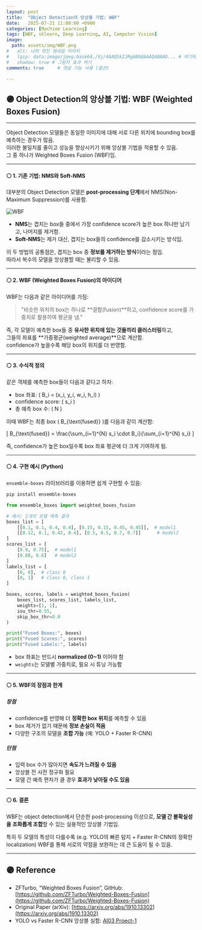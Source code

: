 ```yaml
---
layout: post
title:  "Object Detection의 앙상블 기법: WBF"
date:   2025-07-21 11:00:00 +0900
categories: [Machine Learning]
tags: [WBF, sklearn, Deep Learning, AI, Computer Vision]
image:
  path: assets/img/WBF.png
#   alt: 나의 멋진 썸네일 이미지
#   lqip: data:image/jpeg;base64,/9j/4AAQSkZJRgABAQAAAQABAAD... # 여기에 base64 코드를 넣어
#   shadow: true # 그림자 효과 켜기
comments: true     # 댓글 기능 사용 (옵션)

---
```



## 🟣 Object Detection의 앙상블 기법: WBF (Weighted Boxes Fusion)
---
Object Detection 모델들은 동일한 이미지에 대해 서로 다른 위치에 bounding box를 예측하는 경우가 많음.  
이러한 불일치를 줄이고 성능을 향상시키기 위해 앙상블 기법을 적용할 수 있음.  
그 중 하나가 Weighted Boxes Fusion (WBF)임.

---

#### ⚪ 1. 기존 기법: NMS와 Soft-NMS

대부분의 Object Detection 모델은 **post-processing 단계**에서 NMS(Non-Maximum Suppression)를 사용함.

![WBF](https://www.researchgate.net/publication/379479349/figure/fig6/AS:11431281250163026@1717760637927/Visual-comparison-between-WBF-and-NMS-Soft-NMS.png)

- **NMS**는 겹치는 box들 중에서 가장 confidence score가 높은 box 하나만 남기고, 나머지를 제거함.
- **Soft-NMS**는 제거 대신, 겹치는 box들의 confidence를 감소시키는 방식임.

이 두 방법의 공통점은, 겹치는 box 중 **정보를 제거하는 방식**이라는 점임.  
따라서 복수의 모델을 앙상블할 때는 불리할 수 있음.

---

#### ⚪ 2. WBF (Weighted Boxes Fusion)의 아이디어

WBF는 다음과 같은 아이디어를 가짐:

> "비슷한 위치의 box는 하나로 **결합(fusion)**하고, confidence score를 가중치로 활용하여 평균을 냄."

즉, 각 모델이 예측한 box들 중 **유사한 위치에 있는 것들끼리 클러스터링**하고,  
그들의 좌표를 **가중평균(weighted average)**으로 계산함.  
confidence가 높을수록 해당 box의 위치를 더 반영함.

---

#### ⚪ 3. 수식적 정의

같은 객체를 예측한 box들이 다음과 같다고 하자:

- box 좌표: \( B_i = (x_i, y_i, w_i, h_i) \)
- confidence score: \( s_i \)
- 총 예측 box 수: \( N \)

이때 WBF는 최종 box \( B_{\text{fused}} \)를 다음과 같이 계산함:

\[
B_{\text{fused}} = \frac{\sum_{i=1}^{N} s_i \cdot B_i}{\sum_{i=1}^{N} s_i}
\]

즉, confidence가 높은 box일수록 box 좌표 평균에 더 크게 기여하게 됨.

---

#### ⚪ 4. 구현 예시 (Python)

`ensemble-boxes` 라이브러리를 이용하면 쉽게 구현할 수 있음:

```bash
pip install ensemble-boxes
````

```python
from ensemble_boxes import weighted_boxes_fusion

# 예시: 2개의 모델 예측 결과
boxes_list = [
    [[0.1, 0.1, 0.4, 0.4], [0.15, 0.15, 0.45, 0.45]],  # model1
    [[0.12, 0.1, 0.42, 0.4], [0.5, 0.5, 0.7, 0.7]]      # model2
]
scores_list = [
    [0.9, 0.75],  # model1
    [0.88, 0.6]   # model2
]
labels_list = [
    [0, 0],  # class 0
    [0, 1]   # class 0, class 1
]

boxes, scores, labels = weighted_boxes_fusion(
    boxes_list, scores_list, labels_list,
    weights=[1, 1],
    iou_thr=0.55,
    skip_box_thr=0.0
)

print("Fused Boxes:", boxes)
print("Fused Scores:", scores)
print("Fused Labels:", labels)
```

* box 좌표는 반드시 **normalized (0\~1)** 이어야 함
* `weights`는 모델별 가중치로, 필요 시 튜닝 가능함

---

#### ⚪ 5. WBF의 장점과 한계

##### 장점

* confidence를 반영해 더 **정확한 box 위치**를 예측할 수 있음
* box 제거가 없기 때문에 **정보 손실이 적음**
* 다양한 구조의 모델을 **조합 가능** (예: YOLO + Faster R-CNN)

##### 단점

* 입력 box 수가 많아지면 **속도가 느려질 수 있음**
* 앙상블 전 사전 정규화 필요
* 모델 간 예측 편차가 클 경우 **효과가 낮아질 수도 있음**

---

#### ⚪ 6. 결론

WBF는 object detection에서 단순한 post-processing 이상으로,
**모델 간 불확실성을 조화롭게 조합**할 수 있는 실용적인 앙상블 기법임.

특히 두 모델의 특성이 다를수록 (e.g. YOLO의 빠른 탐지 + Faster R-CNN의 정확한 localization)
WBF를 통해 서로의 약점을 보완하는 데 큰 도움이 될 수 있음.

---

## 🟣 Reference

* ZFTurbo, “Weighted Boxes Fusion”, GitHub:
  [https://github.com/ZFTurbo/Weighted-Boxes-Fusion](https://github.com/ZFTurbo/Weighted-Boxes-Fusion)
* Original Paper (arXiv): [https://arxiv.org/abs/1910.13302](https://arxiv.org/abs/1910.13302)
* YOLO vs Faster R-CNN 앙상블 실험: [AI03 Proect-1](https://github.com/soohyun-chris-jeon/AI03-Project-1)
